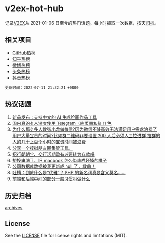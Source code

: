 # v2ex-hot-hub

 记录[V2EX](https://www.v2ex.com/)从 2021-01-06 日至今的热门话题。每小时抓取一次数据，按天[归档](archives)。
 
 ## 相关项目

- [GitHub热榜](https://github.com/snaildev/github-hot-hub)
- [知乎热榜](https://github.com/snaildev/zhihu-hot-hub)
- [微博热榜](https://github.com/snaildev/weibo-hot-hub)
- [头条热榜](https://github.com/snaildev/toutiao-hot-hub)
- [抖音热榜](https://github.com/snaildev/douyin-hot-hub)


 `更新时间：2022-07-11 21:32:21 +0800`

## 热议话题

1. [新品发布：支持中文的 AI 生成绘画作品工具](https://www.v2ex.com/t/865457)
1. [国内真的有人深度使用 Telegram（除币圈和搞 H 色](https://www.v2ex.com/t/865378)
1. [为什么那么多人教张小龙做微信?因为微信不够高效无法满足用户需求浪费了用户大量宝贵的时间?比如群二维码非要设置 200 人后必须人工拉进群,拉群的人的几十上百个小时的宝贵时间被浪费](https://www.v2ex.com/t/865328)
1. [分享一个模拟朋友圈集赞工具。](https://www.v2ex.com/t/865375)
1. [招行朝朝宝、交行活期盈有必要转为存款吗](https://www.v2ex.com/t/865361)
1. [想换电脑了，旧 macbook 怎么伪装成坏掉的样子](https://www.v2ex.com/t/865354)
1. [公司数据库数据被我更新成 null 了，救命！](https://www.v2ex.com/t/865464)
1. [吐槽：到底什么是“优雅”？ PHP 的新名词真是含义莫名……](https://www.v2ex.com/t/865309)
1. [前端和后端中间的部分一般习惯叫做什么](https://www.v2ex.com/t/865407)

## 历史归档

[archives](archives)

## License

See the [LICENSE](LICENSE) file for license rights and limitations (MIT).
